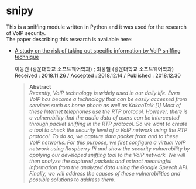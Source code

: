 # snipy
This is a sniffing module written in Python and it was used for the research of VoIP security.<br>
The paper describing this research is available here: 
 * [A study on the risk of taking out specific information by VoIP sniffing technique](https://www.koreascience.or.kr/article/JAKO201810063224583.page)

   이동건 (광운대학교 소프트웨어학과) ; 최웅철 (광운대학교 소프트웨어학과)<br>
   Received : 2018.11.26 / Accepted : 2018.12.14 / Published : 2018.12.30
   > **Abstract** <br>
   > *Recently, VoIP technology is widely used in our daily life. Even VoIP has become a
technology that can be easily accessed from services such as home phone as well as
KakaoTalk.[1] Most of these Internet telephones use the RTP protocol. However, there is a
vulnerability that the audio data of users can be intercepted through packet sniffing in the
RTP protocol. So we want to create a tool to check the security level of a VoIP network
using the RTP protocol. To do so, we capture data packet from and to these VoIP networks.
For this purpose, we first configure a virtual VoIP network using Raspberry Pi and show the
security vulnerability by applying our developed sniffing tool to the VoIP network. We will
then analyze the captured packets and extract meaningful information from the analyzed
data using the Google Speech API. Finally, we will address the causes of these vulnerabilities
and possible solutions to address them.* <br>
 
